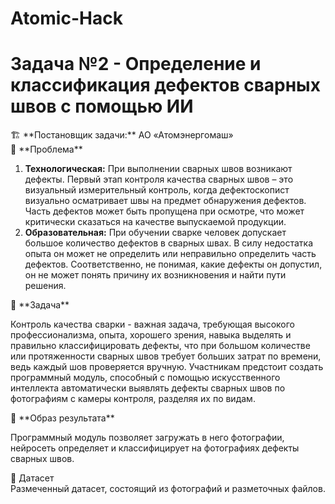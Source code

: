 # Atomic-Hack
# Задача №2 - Определение и классификация дефектов сварных швов с помощью ИИ

<aside>
🏗️  **Постановщик задачи:** АО «Атомэнергомаш»

</aside>

<aside>
🤔  **Проблема**

</aside>

1. **Технологическая:** При выполнении сварных швов возникают дефекты. Первый этап контроля качества сварных швов – это визуальный измерительный контроль, когда дефектоскопист визуально осматривает швы на предмет обнаружения дефектов. Часть дефектов может быть пропущена при осмотре, что может критически сказаться на качестве выпускаемой продукции.
2. **Образовательная:** При обучении сварке человек допускает большое количество дефектов в сварных швах. В силу недостатка опыта он может не определить или неправильно определить часть дефектов. Соответственно, не понимая, какие дефекты он допустил, он не может понять причину их возникновения и найти пути решения.

<aside>
📑  **Задача**

</aside>

Контроль качества сварки - важная задача, требующая высокого профессионализма, опыта, хорошего зрения, навыка выделять и правильно классифицировать дефекты, что при большом количестве или протяженности сварных швов требует больших затрат по времени, ведь каждый шов проверяется вручную. Участникам предстоит создать программный модуль, способный с помощью искусственного интеллекта автоматически выявлять дефекты сварных швов по фотографиям с камеры контроля, разделяя их по видам.  

<aside>
📝 **Образ результата**

</aside>

Программный модуль позволяет загружать в него фотографии, нейросеть определяет и классифицирует на фотографиях дефекты сварных швов.  

<aside>
📄 Датасет

</aside>
Размеченный датасет, состоящий из фотографий и разметочных файлов.
